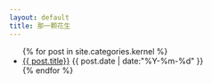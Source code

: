 ```yaml
---
layout: default
title: 那一颗花生
---
```


<ul class="post">
  {% for post in site.categories.kernel %}
  <li>
    <a href="{{ post.url }}">{{ post.title}}</a>
    <span class="date" cate="{{ post.categories }}">
    {{ post.date | date:"%Y-%m-%d" }}</span>
  </li>
  {% endfor %}
</ul>
